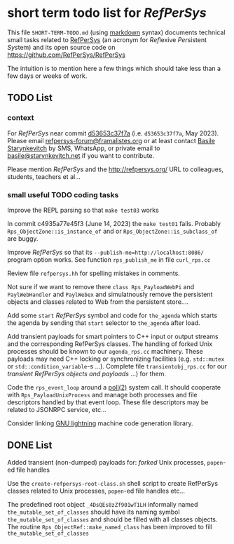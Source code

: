 # short term todo list for *RefPerSys* #

This file `SHORT-TERM-TODO.md` (using
[markdown](https://en.wikipedia.org/wiki/Markdown) syntax) documents
technical small tasks related to [RefPerSys](http://refpersys.org/)
(an acronym for *Ref*lexive *Per*sistent *Sys*tem) and its open source
code on https://github.com/RefPerSys/RefPerSys

The intuition is to mention here a few things which should take less
than a few days or weeks of work.


## TODO List


### context

For *RefPerSys* near commit [d53653c37f7a](https://github.com/RefPerSys/RefPerSys/commit/d53653c37f7a5dd0817a5f86256ef6f095944e25)  (i.e. `d53653c37f7a`, May 2023). Please email
[refpersys-forum@framalistes.org](mailto:refpersys-forum@framalistes.org)
or at least contact [Basile
Starynkevitch](http://starynkevitch.net/Basile/) by SMS, WhatsApp, or
private email to
[basile@starynkevitch.net](mailto:basile@starynkevitch.net) if you
want to contribute.


Please mention *RefPerSys* and the http://refpersys.org/ URL to colleagues, students, teachers et al...

### small useful TODO coding tasks

Improve the REPL parsing so that `make test03` works


In commit c4935a77e45f3 (June 14, 2023) the `make test01`
fails. Probably `Rps_ObjectZone::is_instance_of` and or
`Rps_ObjectZone::is_subclass_of` are buggy.

Improve *RefPerSys* so that its `--publish-me=http://localhost:8086/`
program option works. See function `rps_publish_me` in file
`curl_rps.cc`

Review file `refpersys.hh` for spelling mistakes in comments.

Not sure if we want to remove there `class Rps_PayloadWebPi` and
`PaylWebHandler` and `PaylWebex` and simulatnously remove the
persistent objects and classes related to Web from the persistent
store....

Add some `start` *RefPerSys* symbol and code for `the_agenda` which
starts the agenda by sending that `start` selector to `the_agenda`
after load.

Add transient payloads for smart pointers to C++ input or output
streams and the corresponding RefPerSys classes. The handling of
forked Unix processes should be known to our `agenda_rps.cc`
machinery. These payloads may need C++ locking or synchronizing
facilities (e.g. `std::mutex` or `std::condition_variable`-s
...). Complete file `transientobj_rps.cc` for our *transient RefPerSys
objects and payloads* ...) for them.

Code the `rps_event_loop` around a
[poll(2)](https://man7.org/linux/man-pages/man2/poll.2.html) system
call. It should cooperate with `Rps_PayloadUnixProcess` and manage
both processes and file descriptors handled by that event loop. These
file descriptors may be related to JSONRPC service, etc...


Consider linking [GNU
lightning](https://www.gnu.org/software/lightning) machine code
generation library.

## DONE  List

Added transient (non-dumped) payloads for: *forked* Unix processes,
`popen`-ed file handles

Use the `create-refpersys-root-class.sh` shell script to create
RefPerSys classes related to Unix processes, `popen`-ed file handles
etc...

The predefined root object `_4DsQEs8zZf901wT1LH` informally named
`the_mutable_set_of_classes` should have its naming symbol
`the_mutable_set_of_classes` and should be filled with all classes
objects. The routine `Rps_ObjectRef::make_named_class` has been
improved to fill `the_mutable_set_of_classes`

